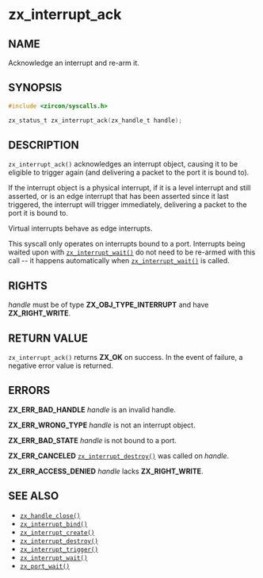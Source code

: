 # zx_interrupt_ack

## NAME

<!-- Updated by update-docs-from-fidl, do not edit. -->

Acknowledge an interrupt and re-arm it.

## SYNOPSIS

<!-- Updated by update-docs-from-fidl, do not edit. -->

```c
#include <zircon/syscalls.h>

zx_status_t zx_interrupt_ack(zx_handle_t handle);
```

## DESCRIPTION

`zx_interrupt_ack()` acknowledges an interrupt object, causing it to be eligible
to trigger again (and delivering a packet to the port it is bound to).

If the interrupt object is a physical interrupt, if it is a level interrupt and
still asserted, or is an edge interrupt that has been asserted since it last
triggered, the interrupt will trigger immediately, delivering a packet to the
port it is bound to.

Virtual interrupts behave as edge interrupts.

This syscall only operates on interrupts bound to a port.  Interrupts
being waited upon with [`zx_interrupt_wait()`] do not need to be re-armed with this
call -- it happens automatically when [`zx_interrupt_wait()`] is called.

## RIGHTS

<!-- Updated by update-docs-from-fidl, do not edit. -->

*handle* must be of type **ZX_OBJ_TYPE_INTERRUPT** and have **ZX_RIGHT_WRITE**.

## RETURN VALUE

`zx_interrupt_ack()` returns **ZX_OK** on success. In the event
of failure, a negative error value is returned.

## ERRORS

**ZX_ERR_BAD_HANDLE** *handle* is an invalid handle.

**ZX_ERR_WRONG_TYPE** *handle* is not an interrupt object.

**ZX_ERR_BAD_STATE** *handle* is not bound to a port.

**ZX_ERR_CANCELED**  [`zx_interrupt_destroy()`] was called on *handle*.

**ZX_ERR_ACCESS_DENIED** *handle* lacks **ZX_RIGHT_WRITE**.

## SEE ALSO

 - [`zx_handle_close()`]
 - [`zx_interrupt_bind()`]
 - [`zx_interrupt_create()`]
 - [`zx_interrupt_destroy()`]
 - [`zx_interrupt_trigger()`]
 - [`zx_interrupt_wait()`]
 - [`zx_port_wait()`]

<!-- References updated by update-docs-from-fidl, do not edit. -->

[`zx_handle_close()`]: handle_close.md
[`zx_interrupt_bind()`]: interrupt_bind.md
[`zx_interrupt_create()`]: interrupt_create.md
[`zx_interrupt_destroy()`]: interrupt_destroy.md
[`zx_interrupt_trigger()`]: interrupt_trigger.md
[`zx_interrupt_wait()`]: interrupt_wait.md
[`zx_port_wait()`]: port_wait.md

